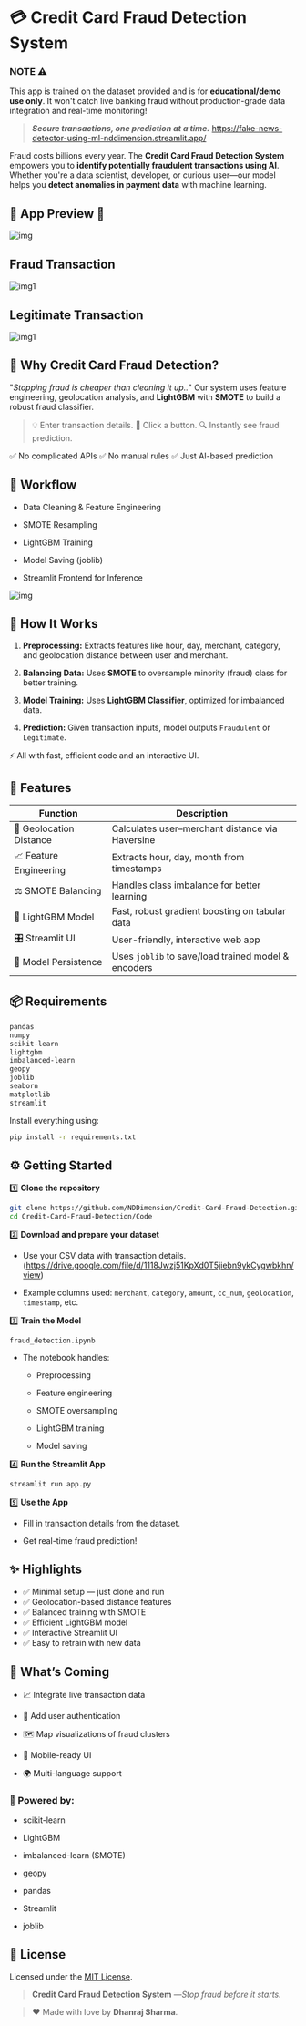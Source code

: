# 💳 Credit Card Fraud Detection System

### **NOTE ⚠️**
This app is trained on the dataset provided and is for **educational/demo use only**. It won't catch live banking fraud without production-grade data integration and real-time monitoring!


> ***Secure transactions, one prediction at a time.***
> https://fake-news-detector-using-ml-nddimension.streamlit.app/

Fraud costs billions every year. The **Credit Card Fraud Detection System** empowers you to **identify potentially fraudulent transactions using AI**. Whether you're a data scientist, developer, or curious user—our model helps you **detect anomalies in payment data** with machine learning.


## 📸 App Preview 🌟

![img](Img/prev.png)

## Fraud Transaction 

![img1](Img/fraud.png)

## Legitimate Transaction

![img1](Img/legitimate.png)

## 🚀 Why Credit Card Fraud Detection?

 "*Stopping fraud is cheaper than cleaning it up..*"
Our system uses feature engineering, geolocation analysis, and **LightGBM** with **SMOTE** to build a robust fraud classifier.

> 💡 Enter transaction details.
> 🎯 Click a button.
> 🔍 Instantly see fraud prediction.

✅ No complicated APIs
✅ No manual rules
✅ Just AI-based prediction

## 📌 Workflow

- Data Cleaning & Feature Engineering

- SMOTE Resampling

- LightGBM Training

- Model Saving (joblib)

- Streamlit Frontend for Inference

![img](Img/workflow.png)


## 🧠 How It Works

1. **Preprocessing:** Extracts features like hour, day, merchant, category, and geolocation distance between user and merchant.

2. **Balancing Data:** Uses **SMOTE** to oversample minority (fraud) class for better training.

3. **Model Training:** Uses **LightGBM Classifier**, optimized for imbalanced data.

4. **Prediction:** Given transaction inputs, model outputs `Fraudulent` or `Legitimate`.

⚡ All with fast, efficient code and an interactive UI.


## 🧰 Features

| Function                | Description                                         |
| ----------------------- | --------------------------------------------------- |
| 📍 Geolocation Distance | Calculates user–merchant distance via Haversine     |
| 📈 Feature Engineering  | Extracts hour, day, month from timestamps           |
| ⚖️ SMOTE Balancing      | Handles class imbalance for better learning         |
| 🌳 LightGBM Model       | Fast, robust gradient boosting on tabular data      |
| 🎛️ Streamlit UI        | User-friendly, interactive web app                  |
| 💾 Model Persistence    | Uses `joblib` to save/load trained model & encoders |




## 📦 Requirements

```txt
pandas
numpy
scikit-learn
lightgbm
imbalanced-learn
geopy
joblib
seaborn
matplotlib
streamlit
```

Install everything using:
```bash
pip install -r requirements.txt
```



## ⚙️ Getting Started

1️⃣ **Clone the repository**
```bash
git clone https://github.com/NDDimension/Credit-Card-Fraud-Detection.git
cd Credit-Card-Fraud-Detection/Code
```

2️⃣ **Download and prepare your dataset**
- Use your CSV data with transaction details. (https://drive.google.com/file/d/1118Jwzj51KpXd0T5jiebn9ykCygwbkhn/view)

- Example columns used: `merchant`, `category`, `amount`, `cc_num`, `geolocation`, `timestamp`, etc.

3️⃣ **Train the Model**
```
fraud_detection.ipynb
```
- The notebook handles:

    - Preprocessing

    - Feature engineering

    - SMOTE oversampling

    - LightGBM training

    - Model saving

4️⃣ **Run the Streamlit App**
```bash
streamlit run app.py
```

5️⃣ **Use the App**

- Fill in transaction details from the dataset.

- Get real-time fraud prediction!



## ✨ Highlights

- ✅ Minimal setup — just clone and run
- ✅ Geolocation-based distance features
- ✅ Balanced training with SMOTE
- ✅ Efficient LightGBM model
- ✅ Interactive Streamlit UI
- ✅ Easy to retrain with new data



## 🔮 What’s Coming

- 📈 Integrate live transaction data

- 🔐 Add user authentication

- 🗺️ Map visualizations of fraud clusters

- 📱 Mobile-ready UI

- 🌍 Multi-language support



### 🧠 Powered by:

- scikit-learn

- LightGBM

- imbalanced-learn (SMOTE)

- geopy

- pandas

- Streamlit

- joblib



## 📜 License

Licensed under the [MIT License](LICENSE).



> **Credit Card Fraud Detection System** —*Stop fraud before it starts.*

> ❤️ Made with love by **Dhanraj Sharma**.
